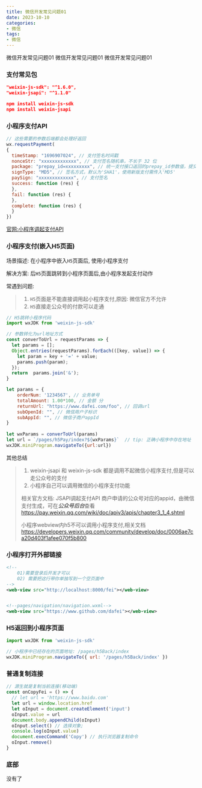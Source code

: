 ```yaml
---
title: 微信开发常见问题01
date: 2023-10-10
categories: 
- 微信
tags:
- 微信
---
```

微信开发常见问题01
微信开发常见问题01
微信开发常见问题01

<!-- more -->

### 支付常见包

```json
"weixin-js-sdk": "^1.6.0",
"weixin-jsapi": "^1.1.0"

npm install weixin-js-sdk
npm install weixin-jsapi
```



### 小程序支付API

```js
// 这些需要的参数后端都会处理好返回
wx.requestPayment(
{
  timeStamp: "1696907024", // 支付签名时间戳
  nonceStr: "xxxxxxxxxxxxx", // 支付签名随机串，不长于 32 位
  package: "prepay_id=xxxxxxxxx", // 统一支付接口返回的prepay_id参数值，提交格式如：prepay_id=\*\*\*）
  signType: "MD5", // 签名方式，默认为'SHA1'，使用新版支付需传入'MD5'
  paySign: "xxxxxxxxxxxxx", // 支付签名
  success: function (res) {
  },
  fail: function (res) {
  },	
  complete: function (res) {
  }
})
```

 [官网:小程序调起支付API](https://pay.weixin.qq.com/wiki/doc/api/wxa/wxa_api.php?chapter=7_7&index=5)



### 小程序支付(嵌入H5页面)

场景描述: 在小程序中嵌入`H5`页面后, 使用小程序支付

解决方案: 后`H5`页面跳转到小程序页面后,由小程序发起支付动作

常遇到问题: 

> 1. `H5`页面是不能直接调用起小程序支付,原因: 微信官方不允许
> 2. `H5`直接走公众号的付款可以走通

```js
// H5跳转小程序代码
import wxJDK from 'weixin-js-sdk'

// 参数转化为url地址方式
const converToUrl = requestParams => {
  let params = [];
  Object.entries(requestParams).forEach(([key, value]) => {
    let param = key + '=' + value;
    params.push(param);
  });
  return  params.join('&');
}

let params = {
    orderNum: '1234567', // 业务单号
    totalAmount: 1.00*100, // 金额 分
    returnUrl: "https://www.dafei.com/foo", // 回调url
    subOpenId: "", // 微信用户子标识
    subAppId: "", // 微信子商户appId
}
 
let wxParams = converToUrl(params)
let url = `/pages/h5Pay/index?${wxParams}`  // tip: 正确小程序中存在地址
wxJDK.miniProgram.navigateTo({url:url})
```

其他总结

> 1) weixin-jsapi 和 weixin-js-sdk  都是调用不起微信小程序支付,但是可以走公众号的支付
> 2) 小程序自己可以调用微信的小程序支付功能
>
>
> 相关官方文档:
> JSAPI调起支付API
> 商户申请的公众号对应的appid，由微信支付生成，可在***公众号后台***查看
> https://pay.weixin.qq.com/wiki/doc/apiv3/apis/chapter3_1_4.shtml
>
>
> 小程序webview内h5不可以调用小程序支付,相关文档
> https://developers.weixin.qq.com/community/develop/doc/0006ae7ca20d403f1afee070f5b800

### 小程序打开外部链接

```xml
<!-- 
    01)需要登录后开发才可以
    02) 需要把这行带你单独写到一个空页面中 
-->
<web-view src="http://localhost:8000/fei"></web-view>


<!--pages/navigation/navigation.wxml-->
<web-view src="https://www.github.com/dafei"></web-view>

```

### H5返回到小程序页面

```js
import wxJDK from 'weixin-js-sdk'

// 小程序中已经存在的页面地址: /pages/h5Back/index
wxJDK.miniProgram.navigateTo({ url: '/pages/h5Back/index' })
```



### 普通复制连接

```js
// 源生就是复制当前连接(移动端)
const onCopyFei = () => {
  // let url = 'https://www.baidu.com'
  let url = window.location.href
  let oInput = document.createElement('input')
  oInput.value = url
  document.body.appendChild(oInput)
  oInput.select() // 选择对象;
  console.log(oInput.value)
  document.execCommand('Copy') // 执行浏览器复制命令
  oInput.remove()
}
```





### 底部

没有了























